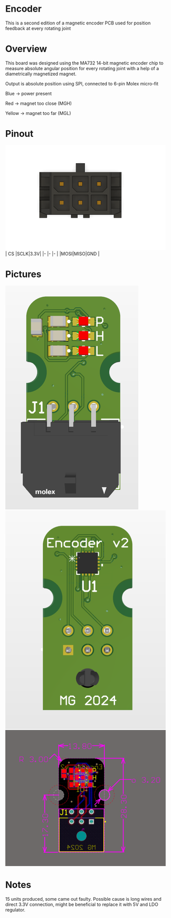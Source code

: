 # Encoder
This is a second edition of a magnetic encoder PCB used for position feedback at every rotating joint

# Overview
This board was designed using the MA732 14-bit magnetic encoder chip to measure absolute angular position for every rotating joint with a help of a diametrically magnetized magnet.

Output is absolute position using SPI, connected to 6-pin Molex micro-fit

Blue -> power present

Red -> magnet too close (MGH)

Yellow -> magnet too far (MGL)

# Pinout

![Screenshot](Images/6.png)
| CS |SCLK|3.3V|
|-   |-   |-   |
|MOSI|MISO|GND |

# Pictures
![Screenshot](Images/Top.png)
![Screenshot](Images/Bottom.png)
![Screenshot](Images/Dimensions.png)
# Notes
15 units produced, some came out faulty.
Possible cause is long wires and direct 3.3V connection, might be beneficial to replace it with 5V and LDO regulator.
